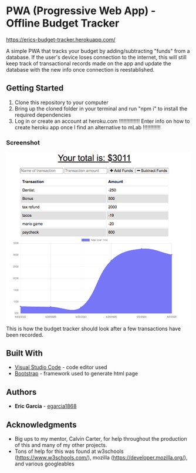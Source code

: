 # PWA (Progressive Web App) - Offline Budget Tracker

https://erics-budget-tracker.herokuapp.com/

A simple PWA that tracks your budget by adding/subtracting "funds" from a database.  If the user's device loses connection to the internet, this will still keep track of transactional records made on the app and update the database with the new info once connection is reestablished.

## Getting Started

1. Clone this repository to your computer
2. Bring up the cloned folder in your terminal and run "npm i" to install the required dependencies
3. Log in or create an account at heroku.com
!!!!!!!!!!!!!!  Enter info on how to create heroku app once I find an alternative to mLab !!!!!!!!!!!!

### Screenshot

![Screenshot!](/public/images/budgetTracker.png?raw=true "Screenshot of how the budget tracker")
This is how the budget tracker should look after a few transactions have been recorded.


## Built With

* [Visual Studio Code](https://code.visualstudio.com/) - code editor used
* [Bootstrap](https://getbootstrap.com/) - framework used to generate html page

## Authors

* **Eric Garcia** - [egarcia1868](https://github.com/egarcia1868)

## Acknowledgments

* Big ups to my mentor, Calvin Carter, for help throughout the production of this and many of my other projects.
* Tons of help for this was found at w3schools (https://www.w3schools.com/), mozilla (https://developer.mozilla.org/), and various googleables